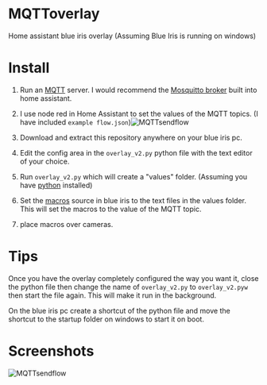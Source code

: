 # MQTToverlay
Home assistant blue iris overlay
(Assuming Blue Iris is running on windows)

# Install
1) Run an [MQTT](https://www.home-assistant.io/integrations/mqtt/) server. I would recommend the [Mosquitto broker](https://github.com/home-assistant/addons/tree/master/mosquitto) built into home assistant.
2) I use node red in Home Assistant to set the values of the MQTT topics. (I have included ```example flow.json```)![MQTTsendflow](https://github.com/TheSeanleonard/MQTToverlay/assets/88116814/1c95afab-9862-4f57-a9f2-79ffbbd53943)

3) Download and extract this repository anywhere on your blue iris pc.
4) Edit the config area in the ```overlay_v2.py``` python file with the text editor of your choice.
5) Run ```overlay_v2.py``` which will create a "values" folder. (Assuming you have [python](https://www.python.org/downloads/) installed)
6) Set the [macros](/images/page134.pdf) source in blue iris to the text files in the values folder. This will set the macros to the value of the MQTT topic.
7) place macros over cameras.


# Tips
Once you have the overlay completely configured the way you want it, close the python file then change the name of ```overlay_v2.py``` to ```overlay_v2.pyw``` then start the file again. This will make it run in the background.

On the blue iris pc create a shortcut of the python file and move the shortcut to the startup folder on windows to start it on boot.

# Screenshots

![MQTTsendflow](https://github.com/TheSeanleonard/MQTToverlay/assets/88116814/1c95afab-9862-4f57-a9f2-79ffbbd53943)
